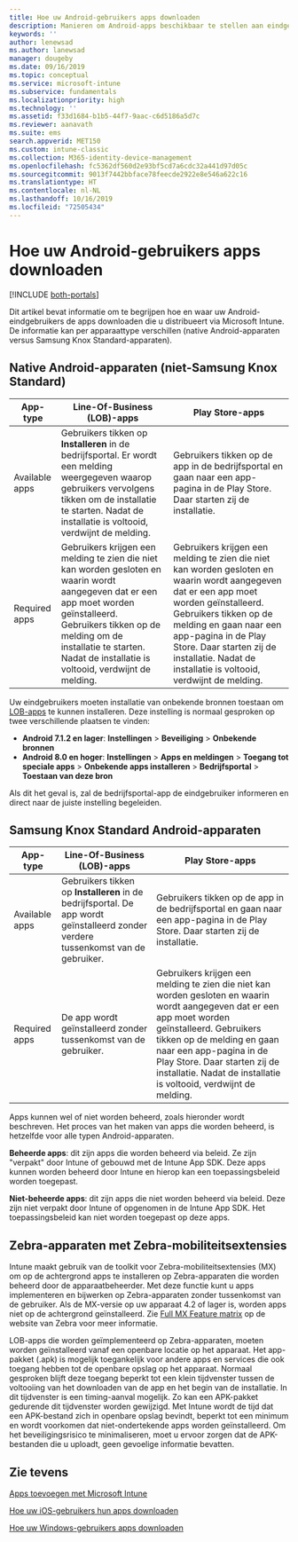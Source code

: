 ```yaml
---
title: Hoe uw Android-gebruikers apps downloaden
description: Manieren om Android-apps beschikbaar te stellen aan eindgebruikers
keywords: ''
author: lenewsad
ms.author: lanewsad
manager: dougeby
ms.date: 09/16/2019
ms.topic: conceptual
ms.service: microsoft-intune
ms.subservice: fundamentals
ms.localizationpriority: high
ms.technology: ''
ms.assetid: f33d1684-b1b5-44f7-9aac-c6d5186a5d7c
ms.reviewer: aanavath
ms.suite: ems
search.appverid: MET150
ms.custom: intune-classic
ms.collection: M365-identity-device-management
ms.openlocfilehash: fc5362df560d2e93bf5cd7a6cdc32a441d97d05c
ms.sourcegitcommit: 9013f7442bbface78feecde2922e8e546a622c16
ms.translationtype: HT
ms.contentlocale: nl-NL
ms.lasthandoff: 10/16/2019
ms.locfileid: "72505434"
---
```

# <a name="how-your-android-users-get-their-apps"></a>Hoe uw Android-gebruikers apps downloaden

[!INCLUDE [both-portals](../../intune-classic/includes/note-for-both-portals.md)]

Dit artikel bevat informatie om te begrijpen hoe en waar uw Android-eindgebruikers de apps downloaden die u distribueert via Microsoft Intune. De informatie kan per apparaattype verschillen (native Android-apparaten versus Samsung Knox Standard-apparaten).

## <a name="native-non-samsung-knox-standard-android-devices"></a>Native Android-apparaten (niet-Samsung Knox Standard)

| App-type | Line-Of-Business (LOB)-apps | Play Store-apps  |
| ------------- |-------------| -----|
| Available apps      | Gebruikers tikken op **Installeren** in de bedrijfsportal. Er wordt een melding weergegeven waarop gebruikers vervolgens tikken om de installatie te starten. Nadat de installatie is voltooid, verdwijnt de melding. | Gebruikers tikken op de app in de bedrijfsportal en gaan naar een app-pagina in de Play Store. Daar starten zij de installatie.|
| Required apps      | Gebruikers krijgen een melding te zien die niet kan worden gesloten en waarin wordt aangegeven dat er een app moet worden geïnstalleerd. Gebruikers tikken op de melding om de installatie te starten. Nadat de installatie is voltooid, verdwijnt de melding.    | Gebruikers krijgen een melding te zien die niet kan worden gesloten en waarin wordt aangegeven dat er een app moet worden geïnstalleerd. Gebruikers tikken op de melding en gaan naar een app-pagina in de Play Store. Daar starten zij de installatie. Nadat de installatie is voltooid, verdwijnt de melding. |

Uw eindgebruikers moeten installatie van onbekende bronnen toestaan om [LOB-apps](../apps/lob-apps-android.md) te kunnen installeren. Deze instelling is normaal gesproken op twee verschillende plaatsen te vinden:

* **Android 7.1.2 en lager**: **Instellingen** > **Beveiliging** > **Onbekende bronnen**
* **Android 8.0 en hoger**: **Instellingen** > **Apps en meldingen** > **Toegang tot speciale apps** > **Onbekende apps installeren** > **Bedrijfsportal** > **Toestaan van deze bron**

Als dit het geval is, zal de bedrijfsportal-app de eindgebruiker informeren en direct naar de juiste instelling begeleiden. 

## <a name="samsung-knox-standard-android-devices"></a>Samsung Knox Standard Android-apparaten

| App-type | Line-Of-Business (LOB)-apps | Play Store-apps  |
| ------------- |-------------| -----|
| Available apps      | Gebruikers tikken op **Installeren** in de bedrijfsportal. De app wordt geïnstalleerd zonder verdere tussenkomst van de gebruiker. | Gebruikers tikken op de app in de bedrijfsportal en gaan naar een app-pagina in de Play Store. Daar starten zij de installatie.|
| Required apps      | De app wordt geïnstalleerd zonder tussenkomst van de gebruiker.    | Gebruikers krijgen een melding te zien die niet kan worden gesloten en waarin wordt aangegeven dat er een app moet worden geïnstalleerd. Gebruikers tikken op de melding en gaan naar een app-pagina in de Play Store. Daar starten zij de installatie. Nadat de installatie is voltooid, verdwijnt de melding. |

Apps kunnen wel of niet worden beheerd, zoals hieronder wordt beschreven. Het proces van het maken van apps die worden beheerd, is hetzelfde voor alle typen Android-apparaten.

**Beheerde apps**: dit zijn apps die worden beheerd via beleid. Ze zijn "verpakt" door Intune of gebouwd met de Intune App SDK. Deze apps kunnen worden beheerd door Intune en hierop kan een toepassingsbeleid worden toegepast.

**Niet-beheerde apps**: dit zijn apps die niet worden beheerd via beleid. Deze zijn niet verpakt door Intune of opgenomen in de Intune App SDK. Het toepassingsbeleid kan niet worden toegepast op deze apps.

## <a name="zebra-devices-with-zebra-mobility-extensions"></a>Zebra-apparaten met Zebra-mobiliteitsextensies

Intune maakt gebruik van de toolkit voor Zebra-mobiliteitsextensies (MX) om op de achtergrond apps te installeren op Zebra-apparaten die worden beheerd door de apparaatbeheerder. Met deze functie kunt u apps implementeren en bijwerken op Zebra-apparaten zonder tussenkomst van de gebruiker. Als de MX-versie op uw apparaat 4.2 of lager is, worden apps niet op de achtergrond geïnstalleerd. Zie [Full MX Feature matrix](http://techdocs.zebra.com/mx/compatibility/) op de website van Zebra voor meer informatie.

LOB-apps die worden geïmplementeerd op Zebra-apparaten, moeten worden geïnstalleerd vanaf een openbare locatie op het apparaat. Het app-pakket (.apk) is mogelijk toegankelijk voor andere apps en services die ook toegang hebben tot de openbare opslag op het apparaat. Normaal gesproken blijft deze toegang beperkt tot een klein tijdvenster tussen de voltooiing van het downloaden van de app en het begin van de installatie. In dit tijdvenster is een timing-aanval mogelijk. Zo kan een APK-pakket gedurende dit tijdvenster worden gewijzigd. Met Intune wordt de tijd dat een APK-bestand zich in openbare opslag bevindt, beperkt tot een minimum en wordt voorkomen dat niet-ondertekende apps worden geïnstalleerd. Om het beveiligingsrisico te minimaliseren, moet u ervoor zorgen dat de APK-bestanden die u uploadt, geen gevoelige informatie bevatten.

## <a name="see-also"></a>Zie tevens

[Apps toevoegen met Microsoft Intune](../apps/apps-add.md)

[Hoe uw iOS-gebruikers hun apps downloaden](end-user-apps-ios.md)

[Hoe uw Windows-gebruikers apps downloaden](end-user-apps-windows.md)
